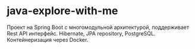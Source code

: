 # java-explore-with-me

Проект на Spring Boot с многомодульной архитектурой, поддерживает Rest API интерфейс. 
Hibernate, JPA repository, PostgreSQL.
Контейнеризация через Docker.